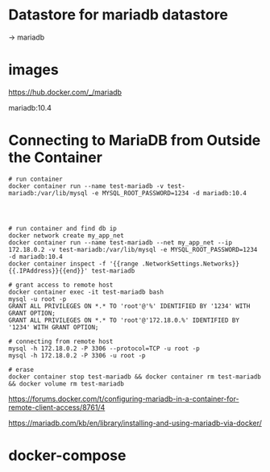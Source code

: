 # Datastore for mariadb datastore

-> mariadb

# images

https://hub.docker.com/_/mariadb

mariadb:10.4

# Connecting to MariaDB from Outside the Container

```
# run container
docker container run --name test-mariadb -v test-mariadb:/var/lib/mysql -e MYSQL_ROOT_PASSWORD=1234 -d mariadb:10.4




# run container and find db ip
docker network create my_app_net
docker container run --name test-mariadb --net my_app_net --ip 172.18.0.2 -v test-mariadb:/var/lib/mysql -e MYSQL_ROOT_PASSWORD=1234 -d mariadb:10.4
docker container inspect -f '{{range .NetworkSettings.Networks}}{{.IPAddress}}{{end}}' test-mariadb

# grant access to remote host
docker container exec -it test-mariadb bash
mysql -u root -p
GRANT ALL PRIVILEGES ON *.* TO 'root'@'%' IDENTIFIED BY '1234' WITH GRANT OPTION;
GRANT ALL PRIVILEGES ON *.* TO 'root'@'172.18.0.%' IDENTIFIED BY '1234' WITH GRANT OPTION;

# connecting from remote host
mysql -h 172.18.0.2 -P 3306 --protocol=TCP -u root -p
mysql -h 172.18.0.2 -P 3306 -u root -p

# erase
docker container stop test-mariadb && docker container rm test-mariadb && docker volume rm test-mariadb

```

https://forums.docker.com/t/configuring-mariadb-in-a-container-for-remote-client-access/8761/4

https://mariadb.com/kb/en/library/installing-and-using-mariadb-via-docker/

# docker-compose
